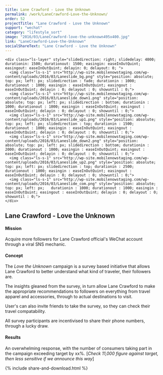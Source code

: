 ```yaml
---
title: Lane Crawford - Love the Unknown
permalink: /work/LaneCrawford-Love-the-Unknown/
order: 52
projectTitle: "Lane Crawford - Love the Unknown"
support: "wechat"
category: "lifestyle_sort"
image: "2016/03/LaneCrawford-love-the-unknown495x400.jpg"
link: "LaneCrawford-Love-the-Unknown"
socialShareText: "Lane Crawford - Love the Unknown"
---
```

<div class="avia-layerslider solid_bottom_border">
  <div id="layerslider_1" class="ls-wp-container">

    <div class="ls-layer" style="slidedirection: right; slidedelay: 4000; durationin: 1500; durationout: 1500; easingin: easeInOutQuint; easingout: easeInOutQuint; delayin: 0; delayout: 0; ">
      <img class="ls-s-1" src="http://wp-site.mobilenowstaging.com/wp-content/uploads/2016/03/Laneslide_bg.png" style="position: absolute; top: px; left: px; slidedirection : fade; durationin : 1000; durationout : 1000; easingin : easeInOutQuint; easingout : easeInOutQuint; delayin : 0; delayout : 0; showuntil : 0;">
      <img class="ls-s-1" src="http://wp-site.mobilenowstaging.com/wp-content/uploads/2016/03/Laneslide_down1.png" style="position: absolute; top: px; left: px; slidedirection : bottom; durationin : 1000; durationout : 1000; easingin : easeInOutQuint; easingout : easeInOutQuint; delayin : 0; delayout : 0; showuntil : 0;">
      <img class="ls-s-1" src="http://wp-site.mobilenowstaging.com/wp-content/uploads/2016/03/Laneslide_up1.png" style="position: absolute; top: px; left: px; slidedirection : top; durationin : 1500; durationout : 1000; easingin : easeInOutQuint; easingout : easeInOutQuint; delayin : 0; delayout : 0; showuntil : 0;">
      <img class="ls-s-1" src="http://wp-site.mobilenowstaging.com/wp-content/uploads/2016/03/Laneslide_down2.png" style="position: absolute; top: px; left: px; slidedirection : bottom; durationin : 2000; durationout : 1000; easingin : easeInOutQuint; easingout : easeInOutQuint; delayin : 0; delayout : 0; showuntil : 0;">
      <img class="ls-s-1" src="http://wp-site.mobilenowstaging.com/wp-content/uploads/2016/03/Laneslide_up2.png" style="position: absolute; top: px; left: px; slidedirection : top; durationin : 2500; durationout : 1000; easingin : easeInOutQuint; easingout : easeInOutQuint; delayin : 0; delayout : 0; showuntil : 0;">
      <img class="ls-s-1" src="http://wp-site.mobilenowstaging.com/wp-content/uploads/2016/03/Laneslide_com.png" style="position: absolute; top: px; left: px;   durationin : 1000; durationout : 1000; easingin : easeInOutQuint; easingout : easeInOutQuint; delayin : 0; delayout : 0; showuntil : 0;">
    </div>
  </div>
</div>

<div class="wrapper content project-detail" markdown="1">
  <h2 class="content-h2 with-bottom-line">Lane Crawford - Love the Unknown</h2>

#### Mission

Acquire more followers for Lane Crawford official's WeChat account through a viral SNS mechanic.

#### Concept

The _Love the Unknown_ campaign is a survey based initiative that allows Lane Crawford to better understand what kind of traveler, their followers are.

The insights gleaned from the survey, in turn allow Lane Crawford to make the appropriate recommendations to followers on everything from travel apparel and accessories, through to actual destinations to visit.

User's can also invite friends to take the survey, so they can check their travel compatability.

All survey participants are incentivised to share their phone numbers, through a lucky draw.

#### Results

An overwhelming response, with the number of consumers taking part in the campaign exceeding target by xx%. [_Check 11,000 figure against target, then less sensitive if we announce this way_]

</div>

{% include share-and-download.html %}

<script>
$(document).ready(function() {
  if (typeof $.fn.layerSlider == "undefined") {
    lsShowNotice('layerslider_1','jquery');
  }
  else if (typeof $.transit == "undefined" || typeof $.transit.modifiedForLayerSlider == "undefined") {
    lsShowNotice('layerslider_1', 'transit');
  }
  else
  {
    $("#layerslider_1").layerSlider({
      width : '1440px',
      height : '650px',
      responsive : true,
      responsiveUnder : 0,
      sublayerContainer : 0,
      autoStart : true,
      pauseOnHover : true,
      firstLayer : 1,
      animateFirstLayer : true,
      randomSlideshow : false,
      twoWaySlideshow : true,
      loops : 0,
      forceLoopNum : true,
      autoPlayVideos : true,
      autoPauseSlideshow : 'auto',
      youtubePreview : 'maxresdefault.jpg',
      keybNav : true,
      touchNav : true,
      skin : 'fullwidth',
      skinsPath : '../../css/LayerSlider/skins/',
      globalBGColor : 'transparent',
      navPrevNext : true,
      navStartStop : true,
      navButtons : true,
      hoverPrevNext : true,
      hoverBottomNav : false,
      showBarTimer : false,
      showCircleTimer : true,
      thumbnailNavigation : 'hover',
      tnWidth : 100,
      tnHeight : 60,
      tnContainerWidth : '60%',
      tnActiveOpacity : 35,
      tnInactiveOpacity : 100,
      imgPreload : true,
      yourLogo : false,
      yourLogoStyle : 'left: 10px; top: 10px;',
      yourLogoLink : false,
      yourLogoTarget : '_self',
      cbInit : function(element) { },
      cbStart : function(data) { },
      cbStop : function(data) { },
      cbPause : function(data) { },
      cbAnimStart : function(data) { },
      cbAnimStop : function(data) { },
      cbPrev : function(data) { },
      cbNext : function(data) { }
    });
  }
});
</script>